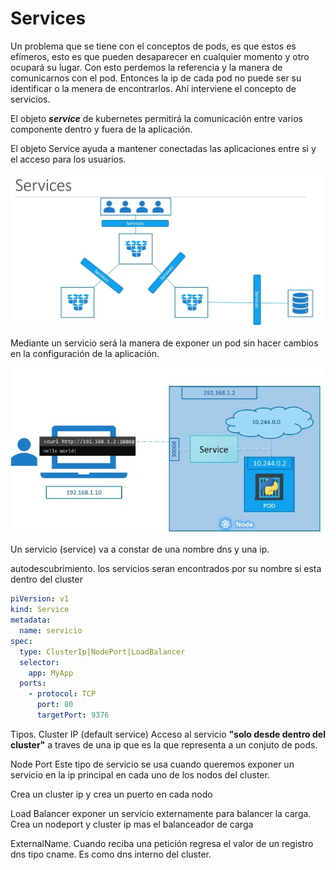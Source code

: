 # Services

Un problema que se tiene con el conceptos de pods, es que estos es efímeros, esto es que pueden desaparecer en cualquier momento y otro ocupará su lugar. Con esto perdemos la referencia y la manera de comunicarnos con el pod. Entonces la ip de cada pod no puede ser su identificar o la menera de encontrarlos. Ahí interviene el concepto de servicios.

El objeto ***service*** de kubernetes permitirá la comunicación entre varios componente dentro y fuera de la aplicación.

El objeto Service ayuda a mantener conectadas las aplicaciones entre si y el acceso para los usuarios. 

![Services](../img/arq_services.jpg)

Mediante un servicio será la manera de exponer  un pod sin hacer cambios en la configuración de la aplicación.

![servicio expuesto](../img/serviceport.jpg)

Un servicio (service) va a constar de una nombre dns y una ip. 

autodescubrimiento. 
los servicios seran encontrados por su nombre si esta dentro del cluster

~~~yaml
piVersion: v1
kind: Service
metadata:
  name: servicio
spec:
  type: ClusterIp|NodePort|LoadBalancer
  selector:
    app: MyApp
  ports:
    - protocol: TCP
      port: 80
      targetPort: 9376

~~~

Tipos. Cluster IP (default service)
Acceso al servicio **\"solo desde dentro del cluster\"** a traves de una ip que es la que representa a un conjuto de pods.

Node Port
Este tipo de servicio se usa cuando queremos exponer un servicio en la ip principal en cada uno de los nodos del cluster.

Crea un cluster ip y crea un puerto en cada nodo 


Load Balancer exponer un servicio externamente para balancer la carga. Crea un nodeport y cluster ip mas el balanceador de carga

ExternalName. Cuando reciba una petición regresa el valor de un registro dns tipo cname. Es como  dns interno del cluster.




